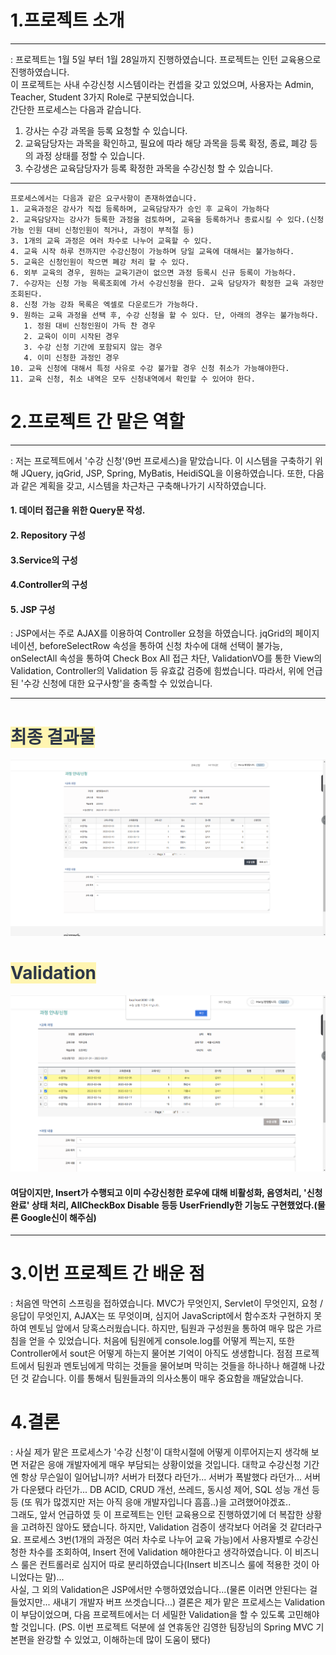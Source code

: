 1.프로젝트 소개
================
***
: 프로젝트는 1월 5일 부터 1월 28일까지 진행하였습니다. 프로젝트는 인턴 교육용으로 진행하였습니다.</br>
이 프로젝트는 사내 수강신청 시스템이라는 컨셉을 갖고 있었으며, 사용자는 Admin, Teacher, Student 
3가지 Role로 구분되었습니다.</br> 간단한 프로세스는 다음과 같습니다.</br>

1. 강사는 수강 과목을 등록 요청할 수 있습니다.
2. 교육담당자는 과목을 확인하고, 필요에 따라 해당 과목을 등록 확정, 종료, 폐강 등의 과정 상태를 정할 수 있습니다.
3. 수강생은 교육담당자가 등록 확정한 과목을 수강신청 할 수 있습니다.

***
```
프로세스에서는 다음과 같은 요구사항이 존재하였습니다.
1. 교육과정은 강사가 직접 등록하며, 교육담당자가 승인 후 교육이 가능하다
2. 교육담당자는 강사가 등록한 과정을 검토하며, 교육을 등록하거나 종료시킬 수 있다.(신청 가능 인원 대비 신청인원이 적거나, 과정이 부적절 등)
3. 1개의 교육 과정은 여러 차수로 나누어 교육할 수 있다.
4. 교육 시작 하루 전까지만 수강신청이 가능하며 당일 교육에 대해서는 불가능하다.
5. 교육은 신청인원이 작으면 폐강 처리 할 수 있다.
6. 외부 교육의 경우, 원하는 교육기관이 없으면 과정 등록시 신규 등록이 가능하다.
7. 수강자는 신청 가능 목록조회에 가서 수강신청을 한다. 교육 담당자가 확정한 교육 과정만 조회된다.
8. 신청 가능 강좌 목록은 엑셀로 다운로드가 가능하다.
9. 원하는 교육 과정을 선택 후, 수강 신청을 할 수 있다. 단, 아래의 경우는 불가능하다.
   1. 정원 대비 신청인원이 가득 찬 경우
   2. 교육이 이미 시작된 경우
   3. 수강 신청 기간에 포함되지 않는 경우
   4. 이미 신청한 과정인 경우
10. 교육 신청에 대해서 특정 사유로 수강 불가할 경우 신청 취소가 가능해야한다.
11. 교육 신청, 취소 내역은 모두 신청내역에서 확인할 수 있어야 한다.
```
2.프로젝트 간 맡은 역할
==================
***
 : 저는 프로젝트에서 '수강 신청'(9번 프로세스)을 맡았습니다. 이 시스템을 구축하기 위해 JQuery, jqGrid, JSP, Spring, MyBatis, HeidiSQL을 이용하였습니다.
또한, 다음과 같은 계획을 갖고, 시스템을 차근차근 구축해나가기 시작하였습니다.
#### 1. 데이터 접근을 위한 Query문 작성.
#### 2. Repository  구성
#### 3.Service의 구성
#### 4.Controller의 구성
#### 5. JSP 구성 
: JSP에서는 주로 AJAX를 이용하여 Controller 요청을 하였습니다. jqGrid의 페이지네이션,
beforeSelectRow 속성을 통하여 신청 차수에 대해 선택이 불가능, onSelectAll 속성을 통하여 
Check Box All 접근 차단, ValidationVO를 통한 View의 Validation, Controller의 Validation 등
유효값 검증에 힘썼습니다. 따라서, 위에 언급된 '수강 신청에 대한 요구사항'을 충족할 수 있었습니다.
***
# <span style = "color:#2D3748; background-color:#fff5b1;">최종 결과물</span>
![img_5.png](./company/img_4.png)
# <span style = "color:#2D3748; background-color:#fff5b1;">Validation</span>
![img_6.png](./company/img_5.png)
#### 여담이지만, Insert가 수행되고 이미 수강신청한 로우에 대해 비활성화, 음영처리, '신청완료' 상태 처리, AllCheckBox Disable 등등 UserFriendly한 기능도 구현했었다.(물론 Google신이 해주심)
***
3.이번 프로젝트 간 배운 점
=====================
: 처음엔 막연히 스프링을 접하였습니다. MVC가 무엇인지, Servlet이 무엇인지, 요청 / 응답이 무엇인지, 
AJAX는 또 무엇이며, 심지어 JavaScript에서 함수조차 구현하지 못하여 멘토님 앞에서 당혹스러웠습니다. 
하지만, 팀원과 구성원을 통하여 매우 많은 가르침을 얻을 수 있었습니다. 처음에 팀원에게 console.log를 어떻게 찍는지,
또한 Controller에서 sout은 어떻게 하는지 물어본 기억이 아직도 생생합니다. 점점 프로젝트에서 팀원과 멘토님에게
막히는 것들을 물어보며 막히는 것들을 하나하나 해결해 나갔던 것 같습니다. 이를 통해서 팀원들과의 의사소통이 매우 중요함을 깨달았습니다.

4.결론
=====
: 사실 제가 맡은 프로세스가 '수강 신청'이 대학시절에 어떻게 이루어지는지 생각해 보면 저같은 응애 개발자에게 매우 부담되는 상황이었을 것입니다.
대학교 수강신청 기간엔 항상 무슨일이 일어납니까? 서버가 터졌다 라던가... 서버가 폭발했다 라던가... 서버가 다운됐다 라던가...
DB ACID, CRUD 개선, 쓰레드, 동시성 제어, SQL 성능 개선 등등 (또 뭐가 많겠지만 저는 아직 응애 개발자입니다 흠흠..)을 고려했어야겠죠..</br>
그래도, 앞서 언급하였 듯 이 프로젝트는 인턴 교육용으로 진행하였기에 더 복잡한 상황을 고려하진 않아도 됐습니다. 하지만, Validation 검증이 생각보다 어려울 것 같더라구요.
프로세스 3번(1개의 과정은 여러 차수로 나누어 교육 가능)에서 사용자별로 수강신청한 차수를 조회하여, Insert 전에 Validation 해야한다고 생각하였습니다.
이 비즈니스 룰은 컨트롤러로 심지어 따로 분리하였습니다(Insert 비즈니스 룰에 적용한 것이 아니었다는 말)...</br>
사실, 그 외의 Validation은 JSP에서만 수행하였었습니다...(물론 이러면 안된다는 걸 들었지만... 새내기 개발자 버프 쓰겟습니다...)
결론은 제가 맡은 프로세스는 Validation이 부담이었으며, 다음 프로젝트에서는 더 세밀한 Validation을 할 수 있도록 고민해야할 것입니다.
(PS. 이번 프로젝트 덕분에 설 연휴동안 김영한 팀장님의 Spring MVC 기본편을 완강할 수 있었고, 이해하는데 많이 도움이 됐다)
